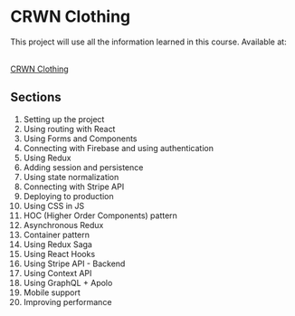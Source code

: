 # CRWN Clothing

This project will use all the information learned in this course. Available at:

<br />
<a href="https://crwn-react-clothing-live.herokuapp.com/">CRWN Clothing</a>

## Sections

<ol>
    <li>Setting up the project</li>
    <li>Using routing with React</li>
    <li>Using Forms and Components</li>
    <li>Connecting with Firebase and using authentication</li>
    <li>Using Redux</li>
    <li>Adding session and persistence</li>
    <li>Using state normalization</li>
    <li>Connecting with Stripe API</li>
    <li>Deploying to production</li>
    <li>Using CSS in JS</li>
    <li>HOC (Higher Order Components) pattern</li>
    <li>Asynchronous Redux</li>
    <li>Container pattern</li>
    <li>Using Redux Saga</li>
    <li>Using React Hooks</li>
    <li>Using Stripe API - Backend</li>
    <li>Using Context API</li>
    <li>Using GraphQL + Apolo</li>
    <li>Mobile support</li>
    <li>Improving performance</li>
</ol>